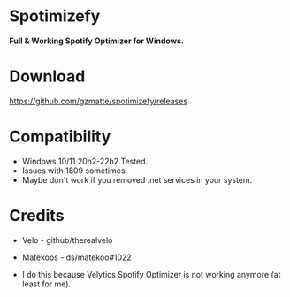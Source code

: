 # Spotimizefy
**Full &amp; Working Spotify Optimizer for Windows.**

# Download

https://github.com/gzmatte/spotimizefy/releases




# Compatibility
- Windows 10/11 20h2-22h2 Tested.
- Issues with 1809 sometimes.
- Maybe don't work if you removed .net services in your system.


# Credits

- Velo - github/therealvelo

- Matekoos - ds/matekoo#1022

- I do this because Velytics Spotify Optimizer is not working anymore (at least for me).
